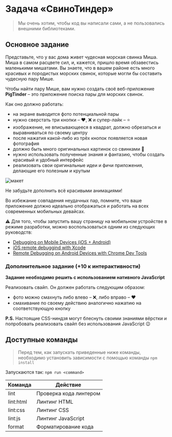 # Задача «СвиноТиндер»

> Мы очень хотим, чтобы код вы написали сами, а не пользовались внешними библиотеками.

## Основное задание

Представьте, что у вас дома живет чудесная морская свинка Миша. Миша в самом расцвете сил, и,
кажется, пришло время обзавестись маленькими мишатами. Вы знаете, что в вашем районе есть много
красивых и породистых морских свинок, которые могли бы составить чудесную пару Мише.

Чтобы найти пару Мише, вам нужно создать своё веб-приложение **PigTinder** – это приложение поиска
пары для морских свинок.

Как оно должно работать:

- на экране выводится фото потенциальной пары
- нужно сверстать три кнопки – :heart:, :x: и супер-лайк – :star:
- изображение, не вписывающееся в квадрат, должно обрезаться и выравниваться по своему центру
- после нажатия какой-либо из трёх кнопок появляется новая фотография
- должно быть много оригинальных картинок со свинками :pig_nose:
- нужно использовать полученные знания и фантазию, чтобы создать красивый и удобный интерфейс
- реализовать свои оригинальные идеи и фичи приложения, делающие его полезным и крутым

![макет](https://user-images.githubusercontent.com/18099714/70563241-b4840880-1baf-11ea-9d0c-e1a04f403e82.png)

Не забудьте дополнить всё красивыми анимациями!

Во избежание совпадения неудачных пар, помните, что ваше приложение должно идеально отображаться
и работать на всех современных мобильных девайсах.

:warning: Для того, чтобы запустить вашу страницу на мобильном устройстве в режиме разработки, можно воспользоваться одним из следующих руководств:

- [Debugging on Mobile Devices (iOS + Android)](https://support.brightcove.com/debugging-mobile-devices)
- [iOS remote debuggind with Xcode](https://dev.to/rickey_oak/ios-remote-debugging---a-how-to-guide-2onh)
- [Remote Debugging on Android Devices with Chrome Dev Tools](https://developers.google.com/web/tools/chrome-devtools/remote-debugging)

### Дополнительное задание (+10 к интерактивности)

**Задание необходимо решить с использованием нативного JavaScript**

Реализовать свайп. Он должен работать следующим образом:

- фото можно смахнуть либо влево – :x:, либо вправо – :heart:
- смахивание по своему действию аналогично нажатию на соответствующую кнопку

**P.S.** Настоящие CSS-ниндзя могут блеснуть своими знаниями вёрстки и попробовать реализовать
свайп без использования JavaScript :wink:

## Доступные команды

> Перед тем, как запускать приведенные ниже команды, необходимо установить зависимости с помощью команды `npm install`

Запускаются так: `npm run <command>`

| Команда   | Действие               |
| --------- | ---------------------- |
| lint      | Проверка кода линтером |
| lint:html | Линтинг HTML           |
| lint:css  | Линтинг CSS            |
| lint:js   | Линтинг JavaScript     |
| format    | Форматирование кода    |
